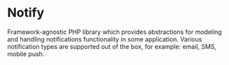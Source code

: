 # Notify

Framework-agnostic PHP library which provides abstractions for modeling and handling notifications
functionality in some application. Various notification types are supported out of the box,
for example: email, SMS, mobile push.